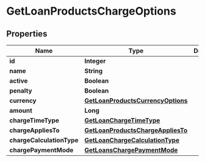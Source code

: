
# GetLoanProductsChargeOptions

## Properties
Name | Type | Description | Notes
------------ | ------------- | ------------- | -------------
**id** | **Integer** |  |  [optional]
**name** | **String** |  |  [optional]
**active** | **Boolean** |  |  [optional]
**penalty** | **Boolean** |  |  [optional]
**currency** | [**GetLoanProductsCurrencyOptions**](GetLoanProductsCurrencyOptions.md) |  |  [optional]
**amount** | **Long** |  |  [optional]
**chargeTimeType** | [**GetLoanChargeTimeType**](GetLoanChargeTimeType.md) |  |  [optional]
**chargeAppliesTo** | [**GetLoanProductsChargeAppliesTo**](GetLoanProductsChargeAppliesTo.md) |  |  [optional]
**chargeCalculationType** | [**GetLoanChargeCalculationType**](GetLoanChargeCalculationType.md) |  |  [optional]
**chargePaymentMode** | [**GetLoansChargePaymentMode**](GetLoansChargePaymentMode.md) |  |  [optional]




